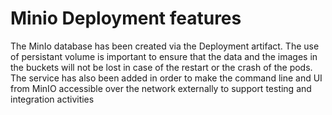 # Minio Deployment features
The MinIo database has been created via the Deployment artifact. 
The use of persistant  volume is important to ensure that the data and 
the images in the buckets will not be lost in case of the restart 
or the crash of the pods. The service has also been added in order 
to make the command line and UI from MinIO accessible over the network 
externally to support testing and integration activities 
